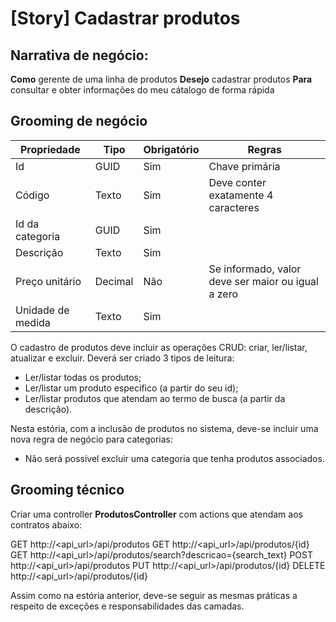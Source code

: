 # [Story] Cadastrar produtos

## Narrativa de negócio:

**Como** gerente de uma linha de produtos
**Desejo** cadastrar produtos
**Para** consultar e obter informações do meu cátalogo de forma rápida

## Grooming de negócio

Propriedade | Tipo | Obrigatório | Regras
--- | --- | --- | ---
Id | GUID | Sim | Chave primária
Código | Texto | Sim | Deve conter exatamente 4 caracteres
Id da categoria | GUID | Sim |
Descrição | Texto | Sim |
Preço unitário | Decimal | Não | Se informado, valor deve ser maior ou igual a zero
Unidade de medida | Texto | Sim |

O cadastro de produtos deve incluir as operações CRUD: criar, ler/listar, atualizar e excluir. Deverá ser criado 3 tipos de leitura:
* Ler/listar todas os produtos;
* Ler/listar um produto específico (a partir do seu id);
* Ler/listar produtos que atendam ao termo de busca (a partir da descrição).

Nesta estória, com a inclusão de produtos no sistema, deve-se incluir uma nova regra de negócio para categorias:
* Não será possível excluir uma categoria que tenha produtos associados.

## Grooming técnico

Criar uma controller **ProdutosController** com actions que atendam aos contratos abaixo:

GET http://<api_url>/api/produtos
GET http://<api_url>/api/produtos/{id}
GET http://<api_url>/api/produtos/search?descricao={search_text}
POST http://<api_url>/api/produtos
PUT http://<api_url>/api/produtos/{id}
DELETE http://<api_url>/api/produtos/{id}

Assim como na estória anterior, deve-se seguir as mesmas práticas a respeito de exceções e responsabilidades das camadas.